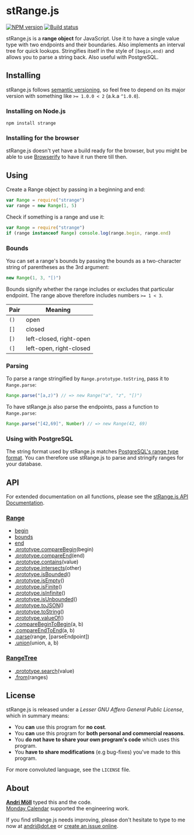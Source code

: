 stRange.js
==========
[![NPM version][npm-badge]](https://www.npmjs.com/package/strange)
[![Build status][travis-badge]](https://travis-ci.org/moll/js-strange)

stRange.js is a **range object** for JavaScript. Use it to have a single value
type with two endpoints and their boundaries. Also implements an interval tree
for quick lookups. Stringifies itself in the style of `[begin,end)` and allows
you to parse a string back. Also useful with PostgreSQL.

[npm-badge]: https://img.shields.io/npm/v/strange.svg
[travis-badge]: https://travis-ci.org/moll/js-strange.png?branch=master


Installing
----------
stRange.js follows [semantic versioning](http://semver.org/), so feel free to
depend on its major version with something like `>= 1.0.0 < 2` (a.k.a `^1.0.0`).

### Installing on Node.js
```
npm install strange
```

### Installing for the browser
stRange.js doesn't yet have a build ready for the browser, but you might be able
to use [Browserify][browserify] to have it run there till then.

[browserify]: https://github.com/substack/node-browserify


Using
-----
Create a Range object by passing in a beginning and end:
```javascript
var Range = require("strange")
var range = new Range(1, 5)
```

Check if something is a range and use it:
```javascript
var Range = require("strange")
if (range instanceof Range) console.log(range.begin, range.end)
```

### Bounds
You can set a range's bounds by passing the bounds as a two-character string of
parentheses as the 3rd argument:
```javascript
new Range(1, 3, "[)")
```

Bounds signify whether the range includes or excludes that particular endpoint.
The range above therefore includes numbers `>= 1 < 3`.

Pair | Meaning
-----|--------
`()` | open
`[]` | closed
`[)` | left-closed, right-open
`(]` | left-open, right-closed


### Parsing
To parse a range stringified by `Range.prototype.toString`, pass it to
`Range.parse`:

```javascript
Range.parse("[a,z)") // => new Range("a", "z", "[)")
```

To have stRange.js also parse the endpoints, pass a function to `Range.parse`:
```javascript
Range.parse("[42,69]", Number) // => new Range(42, 69)
```

### Using with PostgreSQL
The string format used by stRange.js matches [PostgreSQL's range type
format](http://www.postgresql.org/docs/9.4/static/rangetypes.html). You can
therefore use stRange.js to parse and stringify ranges for your database.


API
---
For extended documentation on all functions, please see the
[stRange.js API Documentation][api].

[api]: https://github.com/moll/js-strange/blob/master/doc/API.md

### [Range](https://github.com/moll/js-strange/blob/master/doc/API.md#Range)
- [begin](https://github.com/moll/js-strange/blob/master/doc/API.md#range.begin)
- [bounds](https://github.com/moll/js-strange/blob/master/doc/API.md#range.bounds)
- [end](https://github.com/moll/js-strange/blob/master/doc/API.md#range.end)
- [.prototype.compareBegin](https://github.com/moll/js-strange/blob/master/doc/API.md#Range.prototype.compareBegin)(begin)
- [.prototype.compareEnd](https://github.com/moll/js-strange/blob/master/doc/API.md#Range.prototype.compareEnd)(end)
- [.prototype.contains](https://github.com/moll/js-strange/blob/master/doc/API.md#Range.prototype.contains)(value)
- [.prototype.intersects](https://github.com/moll/js-strange/blob/master/doc/API.md#Range.prototype.intersects)(other)
- [.prototype.isBounded](https://github.com/moll/js-strange/blob/master/doc/API.md#Range.prototype.isBounded)()
- [.prototype.isEmpty](https://github.com/moll/js-strange/blob/master/doc/API.md#Range.prototype.isEmpty)()
- [.prototype.isFinite](https://github.com/moll/js-strange/blob/master/doc/API.md#Range.prototype.isFinite)()
- [.prototype.isInfinite](https://github.com/moll/js-strange/blob/master/doc/API.md#Range.prototype.isInfinite)()
- [.prototype.isUnbounded](https://github.com/moll/js-strange/blob/master/doc/API.md#Range.prototype.isUnbounded)()
- [.prototype.toJSON](https://github.com/moll/js-strange/blob/master/doc/API.md#Range.prototype.toJSON)()
- [.prototype.toString](https://github.com/moll/js-strange/blob/master/doc/API.md#Range.prototype.toString)()
- [.prototype.valueOf](https://github.com/moll/js-strange/blob/master/doc/API.md#Range.prototype.valueOf)()
- [.compareBeginToBegin](https://github.com/moll/js-strange/blob/master/doc/API.md#Range.compareBeginToBegin)(a, b)
- [.compareEndToEnd](https://github.com/moll/js-strange/blob/master/doc/API.md#Range.compareEndToEnd)(a, b)
- [.parse](https://github.com/moll/js-strange/blob/master/doc/API.md#Range.parse)(range, [parseEndpoint])
- [.union](https://github.com/moll/js-strange/blob/master/doc/API.md#Range.union)(union, a, b)

### [RangeTree](https://github.com/moll/js-strange/blob/master/doc/API.md#RangeTree)
- [.prototype.search](https://github.com/moll/js-strange/blob/master/doc/API.md#RangeTree.prototype.search)(value)
- [.from](https://github.com/moll/js-strange/blob/master/doc/API.md#RangeTree.from)(ranges)


License
-------
stRange.js is released under a *Lesser GNU Affero General Public License*, which in summary means:

- You **can** use this program for **no cost**.
- You **can** use this program for **both personal and commercial reasons**.
- You **do not have to share your own program's code** which uses this program.
- You **have to share modifications** (e.g bug-fixes) you've made to this program.

For more convoluted language, see the `LICENSE` file.


About
-----
**[Andri Möll](http://themoll.com)** typed this and the code.  
[Monday Calendar](https://mondayapp.com) supported the engineering work.

If you find stRange.js needs improving, please don't hesitate to type to me now at [andri@dot.ee](mailto:andri@dot.ee) or [create an issue online](https://github.com/moll/js-strange/issues).
